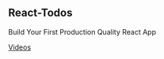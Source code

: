 ## React-Todos

Build Your First Production Quality React App

[Videos](http://www.bilibili.com/video/av8437537/)

